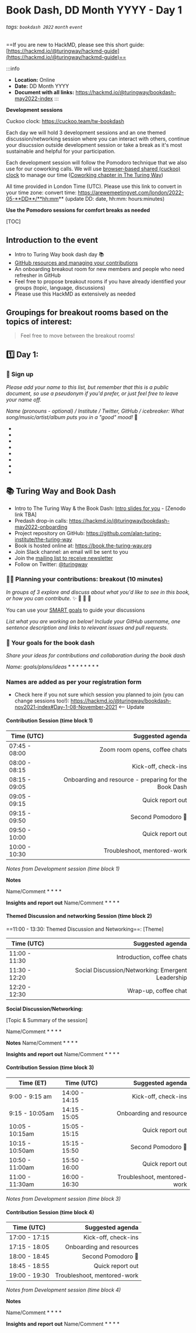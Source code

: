 # Book Dash, DD Month YYYY - Day 1

###### tags: `bookdash 2022` `month` `event`

==If you are new to HackMD, please see this short guide: [https://hackmd.io/@turingway/hackmd-guide](https://hackmd.io/@turingway/hackmd-guide)==

:::info
- **Location:** Online
- **Date:** DD Month YYYY
- **Document with all links:** https://hackmd.io/@turingway/bookdash-may2022-index
:::

**Development sessions**

Cuckoo clock: https://cuckoo.team/tw-bookdash

Each day we will hold 3 development sessions and an one themed discussion/networking session where you can interact with others, continue your disucssion outside development session or take a break as it's most sustainable and helpful for your participation.

Each development session will follow the Pomodoro technique that we also use for our coworking calls. We will use [browser-based shared (cuckoo) clock](https://cuckoo.team/tw-bookdash) to manage our time ([Coworking chapter in The Turing Way](https://book.the-turing-way.org/community-handbook/coworking/coworking-motivation.html))

All time provided in London Time (UTC). Please use this link to convert in your time zone: convert time: https://arewemeetingyet.com/london/2022-05-**DD**/**hh:mm** (update DD: date, hh:mm: hours:minutes)

**Use the Pomodoro sessions for comfort breaks as needed**

[TOC]

## Introduction to the event

- Intro to Turing Way book dash day :books:
- [GitHub resources and managing your contributions](https://hackmd.io/@turingway/bookdash-nov2021-index#-Your-contribution-to-the-project)
- An onboarding breakout room for new members and people who need refresher in GitHub
- Feel free to propose breakout rooms if you have already identified your groups (topic, language, discussions)
- Please use this HackMD as extensively as needed

## Groupings for breakout rooms based on the topics of interest:

> Feel free to move between the breakout rooms!

<!-- Update this
**Room 1**: **Data Sharing (sensitive data, metadata, etc.)**:
**Room 2**: **Ethics**:
**Room 3**: **Research infrastructure** (people, roles, support):
**Room 4**: **Analysis pipelines/workflow**:
**Room 5**: **Publishing research (process, results, peer review, etc)**:
**Room 6:** **Data visualisation**:
**Room 7**: **Translation process**:
-->

:one: Day 1:
---

### :wave: Sign up

*Please add your name to this list, but remember that this is a public document, so use a pseudonym if you'd prefer, or just feel free to leave your name off.*

*Name (pronouns - optional) / Institute / Twitter, GitHub / icebreaker: What song/music/artist/album puts you in a "good" mood!* :musical_score:

*
*
*
*
*
*
*
*

## :books: Turing Way and Book Dash

* Intro to The Turing Way & the Book Dash: [Intro slides for you](Link) - [Zenodo link TBA]
* Predash drop-in calls: https://hackmd.io/@turingway/bookdash-may2022-onboarding
* Project repository on GitHub: https://github.com/alan-turing-institute/the-turing-way
* Book is hosted online at: https://book.the-turing-way.org
* Join Slack channel: an email will be sent to you
* Join the [mailing list to receive newsletter](https://tinyletter.com/TuringWay)
* Follow on Twitter: [@turingway](https://twitter.com/turingway)

### :busts_in_silhouette::speech_balloon: Planning your contributions: breakout (10 minutes)

*In groups of 3 explore and discuss about what you'd like to see in this book, or how you can contribute.* :sparkles: :space_invader: :rocket: :star2:

You can use your [SMART goals](https://hackmd.io/@turingway/bookdash-nov2021-onboarding#-Goal-setting-exercise-Breakout) to guide your discussions

*List what you are working on below! Include your GitHub username, one sentence description and links to relevant issues and pull requests.*

### :dart: Your goals for the book dash

_Share your ideas for contributions and collaboration during the book dash_

*Name: goals/plans/ideas*
*
*
*
*
*
*
*
*

### Names are added as per your registration form

* Check here if you not sure which session you planned to join (you can change sessions too!): https://hackmd.io/@turingway/bookdash-nov2021-index#Day-1-08-November-2021 <-- Update

#### Contribution Session (time block 1)

| Time (UTC)    |               Suggested agenda |
| ------------- | ------------------------------:|
| 07:45 - 08:00 |  Zoom room opens, coffee chats |
| 08:00 - 08:15 |            Kick-off, check-ins |
| 08:15 - 09:05 |        Onboarding and resource - preparing for the Book Dash |
| 09:05 - 09:15 |               Quick report out |
| 09:15 - 09:50 |       Second Pomodoro :tomato: |
| 09:50 - 10:00 |               Quick report out |
| 10:00 - 10:30 |    Troubleshoot, mentored-work |

*Notes from Development session (time block 1)*

**Notes**

Name/Comment
*
*
*
*

**Insights and report out**
Name/Comment
*
*
*
*

#### Themed Discussion and networking Session (time block 2)

==11:00 - 13:30: Themed Discussion and Networking==: [Theme]

| Time (UTC)    |              Suggested agenda |
| ------------- | -----------------------------:|
| 11:00 - 11:30 |    Introduction, coffee chats |
| 11:30 - 12:20 | Social Discussion/Networking: Emergent Leadership |
| 12:20 - 12:30 |          Wrap-up, coffee chat |


**Social Discussion/Networking:**

[Topic & Summary of the session]

Name/Comment
*
*
*
*

**Notes**
Name/Comment
*
*
*
*

**Insights and report out**
Name/Comment
*
*
*
*

#### Contribution Session (time block 3)

| Time (ET)       |  Time (UTC)   |           Suggested agenda |
| ----------------| --------------|---------------------------:|
| 9:00 - 9:15 am  | 14:00 - 14:15 |        Kick-off, check-ins |
| 9:15 - 10:05am  | 14:15 - 15:05 |   Onboarding and resource  |
| 10:05 - 10:15am | 15:05 - 15:15 |           Quick report out |
| 10:15 - 10:50am | 15:15 - 15:50 |   Second Pomodoro :tomato: |
| 10:50 - 11:00am | 15:50 - 16:00 |           Quick report out |
| 11:00 - 11:30am | 16:00 - 16:30 |Troubleshoot, mentored-work |

*Notes from Development session (time block 3)*

#### Contribution Session (time block 4)

| Time (UTC)    |               Suggested agenda |
| ------------- | ------------------------------:|
| 17:00 - 17:15 | Kick-off, check-ins |
| 17:15 - 18:05 | Onboarding and  resources |
| 18:00 - 18:45 | Second Pomodoro :tomato: |
| 18:45 - 18:55 | Quick report out |
| 19:00 - 19:30 | Troubleshoot, mentored-work |

*Notes from Development session (time block 4)*

**Notes**

Name/Comment
*
*
*
*


**Insights and report out**
Name/Comment
*
*
*
*
